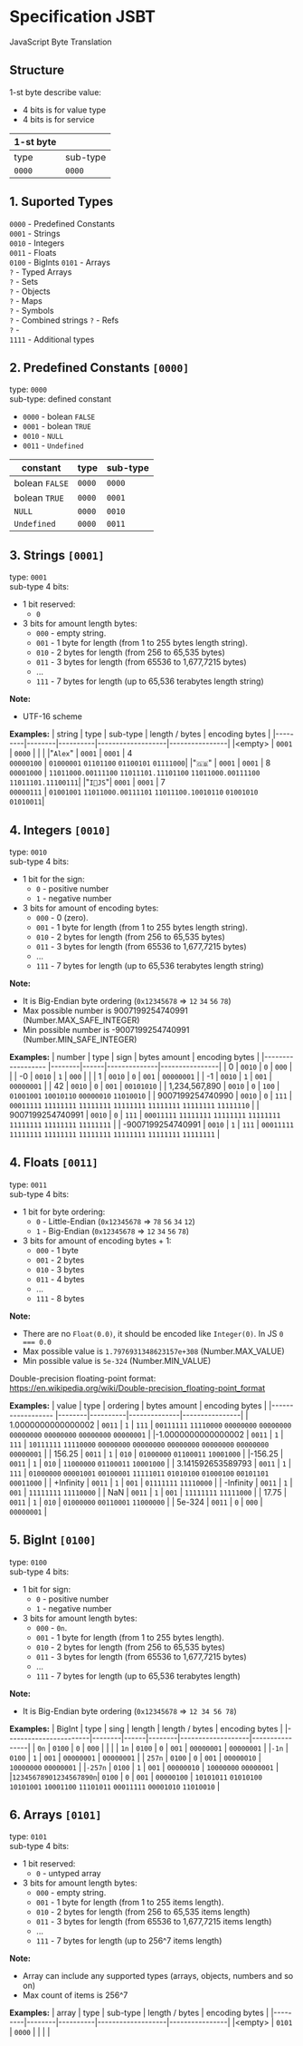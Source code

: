 # Specification JSBT
JavaScript Byte Translation

## Structure
1-st byte describe value:
- 4 bits is for value type
- 4 bits is for service

|   1-st byte       ||
|---------|----------|
| type    | sub-type |
| `0000`  | `0000`   |

## 1. Suported Types

`0000` - Predefined Constants  
`0001` - Strings  
`0010` - Integers  
`0011` - Floats  
`0100` - BigInts
`0101` - Arrays  
`?` - Typed Arrays  
`?` - Sets  
`?` - Objects  
`?` - Maps  
`?` - Symbols  
`?` - Combined strings
`?` - Refs  
`?` -   
`1111` - Additional types

## 2. Predefined Constants `[0000]`
type: `0000` <br>
sub-type: defined constant
 - `0000` - bolean `FALSE`
 - `0001` - bolean `TRUE`
 - `0010` - `NULL`
 - `0011` - `Undefined`

| constant         | type   | sub-type |
|------------------|--------|----------|
| bolean `FALSE`   | `0000` | `0000`   |
| bolean `TRUE`    | `0000` | `0001`   |
| `NULL`           | `0000` | `0010`   |
| `Undefined`      | `0000` | `0011`   |

## 3. Strings `[0001]`
type: `0001` <br>
sub-type 4 bits:
+ 1 bit reserved:
    - `0`
+ 3 bits for amount length bytes:
    - `000` - empty string.
    - `001` - 1 byte for length (from 1 to 255 bytes length string).
    - `010` - 2 bytes for length (from 256 to 65,535 bytes)
    - `011` - 3 bytes for length (from 65536 to 1,677,7215 bytes)
    - ...
    - `111` - 7 bytes for length (up to 65,536 terabytes length string)

__Note:__
- UTF-16 scheme

__Examples:__
| string  | type   | sub-type | length / bytes    | encoding bytes |
|---------|--------|----------|-------------------|----------------|
|\<empty> | `0001` | `0000`   |                   |                |
|"`Alex`" | `0001` | `0001`   | 4 <br> `00000100` | `01000001` `01101100` `01100101` `01111000`|
|"`🇬🇧`"   | `0001` | `0001`   | 8 <br> `00001000` | `11011000.00111100` `11011101.11101100` `11011000.00111100` `11011101.11100111`|
|"`I💖JS`"| `0001` | `0001`   | 7 <br> `00000111` | `01001001` `11011000.00111101` `11011100.10010110` `01001010` `01010011`|

## 4. Integers `[0010]`
type: `0010` <br>
sub-type 4 bits:
+ 1 bit for the sign:
    - `0` - positive number
    - `1` - negative number
+ 3 bits for amount of encoding bytes:
    - `000` - 0 (zero).
    - `001` - 1 byte for length (from 1 to 255 bytes length string).
    - `010` - 2 bytes for length (from 256 to 65,535 bytes)
    - `011` - 3 bytes for length (from 65536 to 1,677,7215 bytes)
    - ...
    - `111` - 7 bytes for length (up to 65,536 terabytes length string)

__Note:__
- It is Big-Endian byte ordering (`0x12345678` => `12` `34` `56` `78`)
- Max possible number is 9007199254740991 (Number.MAX_SAFE_INTEGER)
- Min possible number is -9007199254740991 (Number.MIN_SAFE_INTEGER)

__Examples:__
| number            | type   | sign | bytes amount | encoding bytes |
|------------------ |--------|------|--------------|----------------|
| 0                 | `0010` | `0`  | `000`        |                |
| -0                | `0010` | `1`  | `000`        |                |
| 1                 | `0010` | `0`  | `001`        | `00000001`     |
| -1                | `0010` | `1`  | `001`        | `00000001`     |
| 42                | `0010` | `0`  | `001`        | `00101010`     |
| 1,234,567,890     | `0010` | `0`  | `100`        | `01001001` `10010110` `00000010` `11010010` |
| 9007199254740990  | `0010` | `0`  | `111`        | `00011111` `11111111` `11111111` `11111111` `11111111` `11111111` `11111110` |
| 9007199254740991  | `0010` | `0`  | `111`        | `00011111` `11111111` `11111111` `11111111` `11111111` `11111111` `11111111` |
| -9007199254740991 | `0010` | `1`  | `111`        | `00011111` `11111111` `11111111` `11111111` `11111111` `11111111` `11111111` |

## 4. Floats `[0011]`
type: `0011` <br>
sub-type 4 bits:
+ 1 bit for byte ordering:
    - `0` - Little-Endian (`0x12345678` => `78` `56` `34` `12`)
    - `1` - Big-Endian (`0x12345678` => `12` `34` `56` `78`)
+ 3 bits for amount of encoding bytes + 1:
    - `000` - 1 byte
    - `001` - 2 bytes
    - `010` - 3 bytes
    - `011` - 4 bytes
    - ...
    - `111` - 8 bytes

__Note:__
- There are no `Float(0.0)`, it should be encoded like `Integer(0)`. In JS `0 === 0.0`
- Max possible value is `1.7976931348623157e+308` (Number.MAX_VALUE)
- Min possible value is `5e-324` (Number.MIN_VALUE)

Double-precision floating-point format: https://en.wikipedia.org/wiki/Double-precision_floating-point_format

__Examples:__
| value              | type   | ordering | bytes amount | encoding bytes |
|------------------  |--------|----------|--------------|----------------|
| 1.0000000000000002 | `0011` | `1`      | `111`        | `00111111` `11110000` `00000000` `00000000` `00000000` `00000000` `00000000` `00000001` |
|-1.0000000000000002 | `0011` | `1`      | `111`        | `10111111` `11110000` `00000000` `00000000` `00000000` `00000000` `00000000` `00000001` |
| 156.25             | `0011` | `1`      | `010`        | `01000000` `01100011` `10001000` |
|-156.25             | `0011` | `1`      | `010`        | `11000000` `01100011` `10001000` |
| 3.141592653589793  | `0011` | `1`      | `111`        | `01000000` `00001001` `00100001` `11111011` `01010100` `01000100` `00101101` `00011000` |
| +Infinity          | `0011` | `1`      | `001`        | `01111111` `11110000` |
| -Infinity          | `0011` | `1`      | `001`        | `11111111` `11110000` |
| NaN                | `0011` | `1`      | `001`        | `11111111` `11111000` |
| 17.75              | `0011` | `1`      | `010`        | `01000000` `00110001` `11000000` |
| 5e-324             | `0011` | `0`      | `000`        | `00000001` |

## 5. BigInt `[0100]`
type: `0100` <br>
sub-type 4 bits:
+ 1 bit for sign:
    - `0` - positive number
    - `1` - negative number
+ 3 bits for amount length bytes:
    - `000` - `0n`.
    - `001` - 1 byte for length (from 1 to 255 bytes length).
    - `010` - 2 bytes for length (from 256 to 65,535 bytes)
    - `011` - 3 bytes for length (from 65536 to 1,677,7215 bytes)
    - ...
    - `111` - 7 bytes for length (up to 65,536 terabytes length)

__Note:__
- It is Big-Endian byte ordering (`0x12345678` => `12 34 56 78`)

__Examples:__
| BigInt                | type   | sing | length | length / bytes    | encoding bytes |
|-----------------------|--------|------|--------|-------------------|----------------|
| `0n`                  | `0100` | `0`  | `000`  |                   |                |
| `1n`                  | `0100` | `0`  | `001`  | `00000001`        | `00000001`     |
|`-1n`                  | `0100` | `1`  | `001`  | `00000001`        | `00000001`     |
| `257n`                | `0100` | `0`  | `001`  | `00000010`        | `10000000` `00000001` |
|`-257n`                | `0100` | `1`  | `001`  | `00000010`        | `10000000` `00000001` |
|`12345678901234567890n`| `0100` | `0`  | `001`  | `00000100`        | `10101011` `01010100` `10101001` `10001100` `11101011` `00011111` `00001010` `11010010` |

## 6. Arrays `[0101]`
type: `0101` <br>
sub-type 4 bits:
+ 1 bit reserved:
    - `0` - untyped array
+ 3 bits for amount length bytes:
    - `000` - empty string.
    - `001` - 1 byte for length (from 1 to 255 items length).
    - `010` - 2 bytes for length (from 256 to 65,535  items length)
    - `011` - 3 bytes for length (from 65536 to 1,677,7215 items length)
    - ...
    - `111` - 7 bytes for length (up to 256^7 items length)

__Note:__
- Array can include any supported types (arrays, objects, numbers and so on)
- Max count of items is 256^7


__Examples:__
| array   | type   | sub-type | length / bytes    | encoding bytes |
|---------|--------|----------|-------------------|----------------|
|\<empty> | `0101` | `0000`   |                   |                |
|